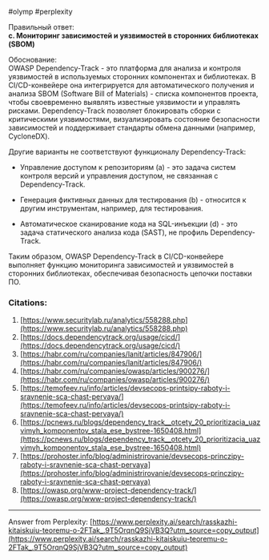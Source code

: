 #olymp #perplexity

Правильный ответ:  
**c. Мониторинг зависимостей и уязвимостей в сторонних библиотеках (SBOM)**

Обоснование:  
OWASP Dependency-Track - это платформа для анализа и контроля уязвимостей в используемых сторонних компонентах и библиотеках. В CI/CD-конвейере она интегрируется для автоматического получения и анализа SBOM (Software Bill of Materials) - списка компонентов проекта, чтобы своевременно выявлять известные уязвимости и управлять рисками. Dependency-Track позволяет блокировать сборки с критическими уязвимостями, визуализировать состояние безопасности зависимостей и поддерживает стандарты обмена данными (например, CycloneDX).

Другие варианты не соответствуют функционалу Dependency-Track:

- Управление доступом к репозиториям (a) - это задача систем контроля версий и управления доступом, не связанная с Dependency-Track.
    
- Генерация фиктивных данных для тестирования (b) - относится к другим инструментам, например, для тестирования.
    
- Автоматическое сканирование кода на SQL-инъекции (d) - это задача статического анализа кода (SAST), не профиль Dependency-Track.
    

Таким образом, OWASP Dependency-Track в CI/CD-конвейере выполняет функцию мониторинга зависимостей и уязвимостей в сторонних библиотеках, обеспечивая безопасность цепочки поставки ПО.

### Citations:

1. [https://www.securitylab.ru/analytics/558288.php](https://www.securitylab.ru/analytics/558288.php)
2. [https://docs.dependencytrack.org/usage/cicd/](https://docs.dependencytrack.org/usage/cicd/)
3. [https://habr.com/ru/companies/lanit/articles/847906/](https://habr.com/ru/companies/lanit/articles/847906/)
4. [https://habr.com/ru/companies/owasp/articles/900276/](https://habr.com/ru/companies/owasp/articles/900276/)
5. [https://temofeev.ru/info/articles/devsecops-printsipy-raboty-i-sravnenie-sca-chast-pervaya/](https://temofeev.ru/info/articles/devsecops-printsipy-raboty-i-sravnenie-sca-chast-pervaya/)
6. [https://pcnews.ru/blogs/dependency_track__otcety_20_prioritizacia_uazvimyh_komponentov_stala_ese_bystree-1650408.html](https://pcnews.ru/blogs/dependency_track__otcety_20_prioritizacia_uazvimyh_komponentov_stala_ese_bystree-1650408.html)
7. [https://prohoster.info/blog/administrirovanie/devsecops-princzipy-raboty-i-sravnenie-sca-chast-pervaya](https://prohoster.info/blog/administrirovanie/devsecops-princzipy-raboty-i-sravnenie-sca-chast-pervaya)
8. [https://owasp.org/www-project-dependency-track/](https://owasp.org/www-project-dependency-track/)

---

Answer from Perplexity: [https://www.perplexity.ai/search/rasskazhi-kitaiskuiu-teoremu-o-2FTak_.9T5OrqnQ9SjVB3Q?utm_source=copy_output](https://www.perplexity.ai/search/rasskazhi-kitaiskuiu-teoremu-o-2FTak_.9T5OrqnQ9SjVB3Q?utm_source=copy_output)